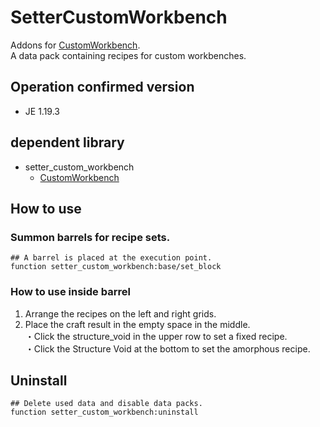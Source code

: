 # SetterCustomWorkbench
  
Addons for [CustomWorkbench](https://github.com/kirigami-0/custom_workbench).  
A data pack containing recipes for custom workbenches.
  
## Operation confirmed version
- JE 1.19.3  
  
## dependent library
- setter_custom_workbench
  - [CustomWorkbench](https://github.com/kirigami-0/custom_workbench)
  
## How to use
### Summon barrels for recipe sets.
```mcfunction
## A barrel is placed at the execution point.
function setter_custom_workbench:base/set_block
```
### How to use inside barrel
1. Arrange the recipes on the left and right grids.
1. Place the craft result in the empty space in the middle.  
・Click the structure_void in the upper row to set a fixed recipe.  
・Click the Structure Void at the bottom to set the amorphous recipe.
  
## Uninstall
``` mcfunction
## Delete used data and disable data packs.
function setter_custom_workbench:uninstall
```